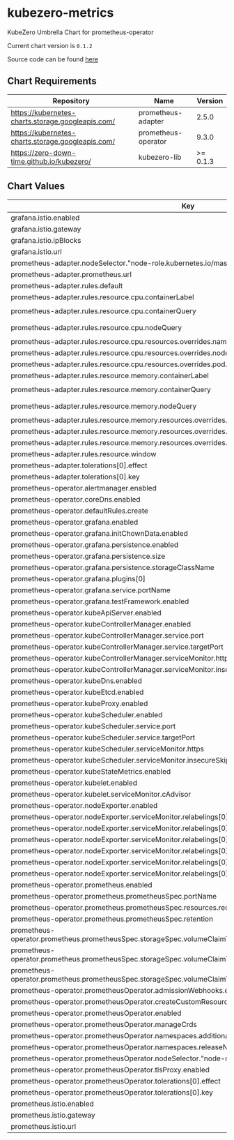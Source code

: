 kubezero-metrics
================
KubeZero Umbrella Chart for prometheus-operator

Current chart version is `0.1.2`

Source code can be found [here](https://kubezero.com)

## Chart Requirements

| Repository | Name | Version |
|------------|------|---------|
| https://kubernetes-charts.storage.googleapis.com/ | prometheus-adapter | 2.5.0 |
| https://kubernetes-charts.storage.googleapis.com/ | prometheus-operator | 9.3.0 |
| https://zero-down-time.github.io/kubezero/ | kubezero-lib | >= 0.1.3 |

## Chart Values

| Key | Type | Default | Description |
|-----|------|---------|-------------|
| grafana.istio.enabled | bool | `false` |  |
| grafana.istio.gateway | string | `"istio-system/ingressgateway"` |  |
| grafana.istio.ipBlocks | list | `[]` |  |
| grafana.istio.url | string | `""` |  |
| prometheus-adapter.nodeSelector."node-role.kubernetes.io/master" | string | `""` |  |
| prometheus-adapter.prometheus.url | string | `"http://metrics-prometheus-operato-prometheus"` |  |
| prometheus-adapter.rules.default | bool | `false` |  |
| prometheus-adapter.rules.resource.cpu.containerLabel | string | `"container"` |  |
| prometheus-adapter.rules.resource.cpu.containerQuery | string | `"sum(irate(container_cpu_usage_seconds_total{<<.LabelMatchers>>,container!=\"POD\",container!=\"\",pod!=\"\"}[5m])) by (<<.GroupBy>>)"` |  |
| prometheus-adapter.rules.resource.cpu.nodeQuery | string | `"sum(1 - irate(node_cpu_seconds_total{mode=\"idle\"}[5m]) * on(namespace, pod) group_left(node) node_namespace_pod:kube_pod_info:{<<.LabelMatchers>>}) by (<<.GroupBy>>)"` |  |
| prometheus-adapter.rules.resource.cpu.resources.overrides.namespace.resource | string | `"namespace"` |  |
| prometheus-adapter.rules.resource.cpu.resources.overrides.node.resource | string | `"node"` |  |
| prometheus-adapter.rules.resource.cpu.resources.overrides.pod.resource | string | `"pod"` |  |
| prometheus-adapter.rules.resource.memory.containerLabel | string | `"container"` |  |
| prometheus-adapter.rules.resource.memory.containerQuery | string | `"sum(container_memory_working_set_bytes{<<.LabelMatchers>>,container!=\"POD\",container!=\"\",pod!=\"\"}) by (<<.GroupBy>>)"` |  |
| prometheus-adapter.rules.resource.memory.nodeQuery | string | `"sum(node_memory_MemTotal_bytes{job=\"node-exporter\",<<.LabelMatchers>>} - node_memory_MemAvailable_bytes{job=\"node-exporter\",<<.LabelMatchers>>}) by (<<.GroupBy>>)"` |  |
| prometheus-adapter.rules.resource.memory.resources.overrides.namespace.resource | string | `"namespace"` |  |
| prometheus-adapter.rules.resource.memory.resources.overrides.node.resource | string | `"node"` |  |
| prometheus-adapter.rules.resource.memory.resources.overrides.pod.resource | string | `"pod"` |  |
| prometheus-adapter.rules.resource.window | string | `"5m"` |  |
| prometheus-adapter.tolerations[0].effect | string | `"NoSchedule"` |  |
| prometheus-adapter.tolerations[0].key | string | `"node-role.kubernetes.io/master"` |  |
| prometheus-operator.alertmanager.enabled | bool | `false` |  |
| prometheus-operator.coreDns.enabled | bool | `true` |  |
| prometheus-operator.defaultRules.create | bool | `true` |  |
| prometheus-operator.grafana.enabled | bool | `true` |  |
| prometheus-operator.grafana.initChownData.enabled | bool | `false` |  |
| prometheus-operator.grafana.persistence.enabled | bool | `true` |  |
| prometheus-operator.grafana.persistence.size | string | `"4Gi"` |  |
| prometheus-operator.grafana.persistence.storageClassName | string | `"ebs-sc-gp2-xfs"` |  |
| prometheus-operator.grafana.plugins[0] | string | `"grafana-piechart-panel"` |  |
| prometheus-operator.grafana.service.portName | string | `"http-grafana"` |  |
| prometheus-operator.grafana.testFramework.enabled | bool | `false` |  |
| prometheus-operator.kubeApiServer.enabled | bool | `true` |  |
| prometheus-operator.kubeControllerManager.enabled | bool | `true` |  |
| prometheus-operator.kubeControllerManager.service.port | int | `10257` |  |
| prometheus-operator.kubeControllerManager.service.targetPort | int | `10257` |  |
| prometheus-operator.kubeControllerManager.serviceMonitor.https | bool | `true` |  |
| prometheus-operator.kubeControllerManager.serviceMonitor.insecureSkipVerify | bool | `true` |  |
| prometheus-operator.kubeDns.enabled | bool | `false` |  |
| prometheus-operator.kubeEtcd.enabled | bool | `false` |  |
| prometheus-operator.kubeProxy.enabled | bool | `true` |  |
| prometheus-operator.kubeScheduler.enabled | bool | `true` |  |
| prometheus-operator.kubeScheduler.service.port | int | `10259` |  |
| prometheus-operator.kubeScheduler.service.targetPort | int | `10259` |  |
| prometheus-operator.kubeScheduler.serviceMonitor.https | bool | `true` |  |
| prometheus-operator.kubeScheduler.serviceMonitor.insecureSkipVerify | bool | `true` |  |
| prometheus-operator.kubeStateMetrics.enabled | bool | `true` |  |
| prometheus-operator.kubelet.enabled | bool | `true` |  |
| prometheus-operator.kubelet.serviceMonitor.cAdvisor | bool | `true` |  |
| prometheus-operator.nodeExporter.enabled | bool | `true` |  |
| prometheus-operator.nodeExporter.serviceMonitor.relabelings[0].action | string | `"replace"` |  |
| prometheus-operator.nodeExporter.serviceMonitor.relabelings[0].regex | string | `"^(.*)$"` |  |
| prometheus-operator.nodeExporter.serviceMonitor.relabelings[0].replacement | string | `"$1"` |  |
| prometheus-operator.nodeExporter.serviceMonitor.relabelings[0].separator | string | `";"` |  |
| prometheus-operator.nodeExporter.serviceMonitor.relabelings[0].sourceLabels[0] | string | `"__meta_kubernetes_pod_node_name"` |  |
| prometheus-operator.nodeExporter.serviceMonitor.relabelings[0].targetLabel | string | `"node"` |  |
| prometheus-operator.prometheus.enabled | bool | `true` |  |
| prometheus-operator.prometheus.prometheusSpec.portName | string | `"http-prometheus"` |  |
| prometheus-operator.prometheus.prometheusSpec.resources.requests.memory | string | `"512Mi"` |  |
| prometheus-operator.prometheus.prometheusSpec.retention | string | `"8d"` |  |
| prometheus-operator.prometheus.prometheusSpec.storageSpec.volumeClaimTemplate.spec.accessModes[0] | string | `"ReadWriteOnce"` |  |
| prometheus-operator.prometheus.prometheusSpec.storageSpec.volumeClaimTemplate.spec.resources.requests.storage | string | `"8Gi"` |  |
| prometheus-operator.prometheus.prometheusSpec.storageSpec.volumeClaimTemplate.spec.storageClassName | string | `"ebs-sc-gp2-xfs"` |  |
| prometheus-operator.prometheusOperator.admissionWebhooks.enabled | bool | `false` |  |
| prometheus-operator.prometheusOperator.createCustomResource | bool | `true` |  |
| prometheus-operator.prometheusOperator.enabled | bool | `true` |  |
| prometheus-operator.prometheusOperator.manageCrds | bool | `false` |  |
| prometheus-operator.prometheusOperator.namespaces.additional[0] | string | `"kube-system"` |  |
| prometheus-operator.prometheusOperator.namespaces.releaseNamespace | bool | `true` |  |
| prometheus-operator.prometheusOperator.nodeSelector."node-role.kubernetes.io/master" | string | `""` |  |
| prometheus-operator.prometheusOperator.tlsProxy.enabled | bool | `false` |  |
| prometheus-operator.prometheusOperator.tolerations[0].effect | string | `"NoSchedule"` |  |
| prometheus-operator.prometheusOperator.tolerations[0].key | string | `"node-role.kubernetes.io/master"` |  |
| prometheus.istio.enabled | bool | `false` |  |
| prometheus.istio.gateway | string | `"istio-system/ingressgateway"` |  |
| prometheus.istio.url | string | `""` |  |
